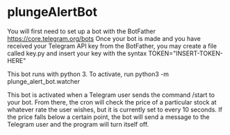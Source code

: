 # plungeAlertBot

You will first need to set up a bot with the BotFather
https://core.telegram.org/bots
Once your bot is made and you have received your Telegram API key from the BotFather, you may create a file called key.py and insert your key with the syntax TOKEN="INSERT-TOKEN-HERE"

This bot runs with python 3.
To activate, run python3 -m plunge_alert_bot.watcher

This bot is activated when a Telegram user sends the command /start to your bot.
From there, the cron will check the price of a particular stock at whatever rate the user wishes, but it is currently set to every 10 seconds.
If the price falls below a certain point, the bot will send a message to the Telegram user and the program will turn itself off. 